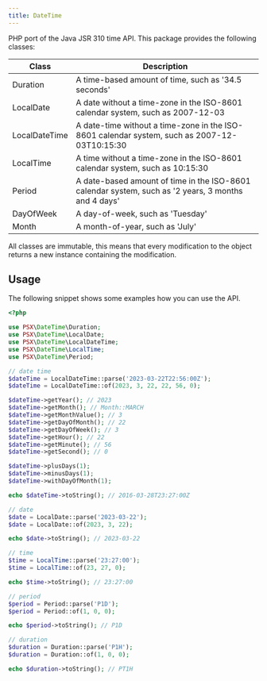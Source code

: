 ```yaml
---
title: DateTime
---
```

PHP port of the Java JSR 310 time API. This package provides the following classes:

| Class         | Description                                                                                          |
|---------------|------------------------------------------------------------------------------------------------------|
| Duration      | A time-based amount of time, such as '34.5 seconds'                                                  |
| LocalDate     | A date without a time-zone in the ISO-8601 calendar system, such as 2007-12-03                       |
| LocalDateTime | A date-time without a time-zone in the ISO-8601 calendar system, such as 2007-12-03T10:15:30         |
| LocalTime     | A time without a time-zone in the ISO-8601 calendar system, such as 10:15:30                         |
| Period        | A date-based amount of time in the ISO-8601 calendar system, such as '2 years, 3 months and 4 days'  |
| DayOfWeek     | A day-of-week, such as 'Tuesday'                                                                     |
| Month         | A month-of-year, such as 'July'                                                                      |

All classes are immutable, this means that every modification to the object returns a new instance
containing the modification.

## Usage

The following snippet shows some examples how you can use the API.

```php
<?php

use PSX\DateTime\Duration;
use PSX\DateTime\LocalDate;
use PSX\DateTime\LocalDateTime;
use PSX\DateTime\LocalTime;
use PSX\DateTime\Period;

// date time
$dateTime = LocalDateTime::parse('2023-03-22T22:56:00Z');
$dateTime = LocalDateTime::of(2023, 3, 22, 22, 56, 0);

$dateTime->getYear(); // 2023
$dateTime->getMonth(); // Month::MARCH
$dateTime->getMonthValue(); // 3
$dateTime->getDayOfMonth(); // 22
$dateTime->getDayOfWeek(); // 3
$dateTime->getHour(); // 22
$dateTime->getMinute(); // 56
$dateTime->getSecond(); // 0

$dateTime->plusDays(1);
$dateTime->minusDays(1);
$dateTime->withDayOfMonth(1);

echo $dateTime->toString(); // 2016-03-28T23:27:00Z

// date
$date = LocalDate::parse('2023-03-22');
$date = LocalDate::of(2023, 3, 22);

echo $date->toString(); // 2023-03-22

// time
$time = LocalTime::parse('23:27:00');
$time = LocalTime::of(23, 27, 0);

echo $time->toString(); // 23:27:00

// period
$period = Period::parse('P1D');
$period = Period::of(1, 0, 0);

echo $period->toString(); // P1D

// duration
$duration = Duration::parse('P1H');
$duration = Duration::of(1, 0, 0);

echo $duration->toString(); // PT1H

```
